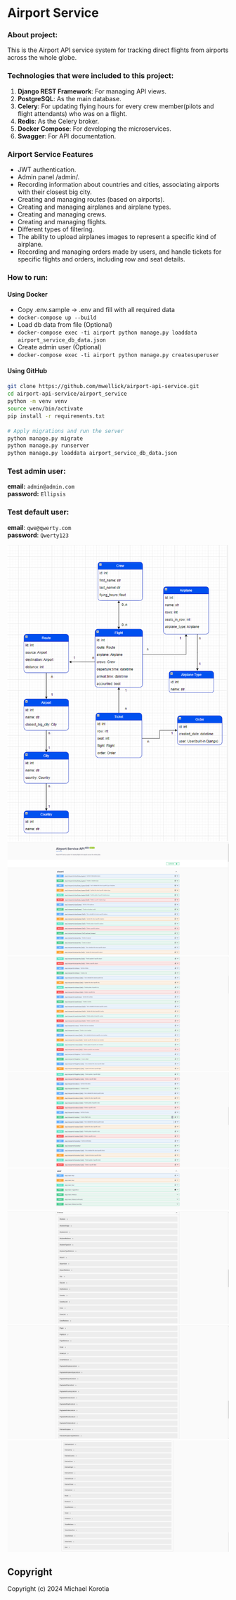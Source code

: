 # Airport Service

### About project:

This is the Airport API service system for tracking direct flights from airports across the whole globe.

### Technologies that were included to this project:

1. **Django REST Framework**: For managing API views.
2. **PostgreSQL**: As the main database.
3. **Celery**: For updating flying hours for every crew member(pilots and flight attendants) who was on a flight.
4. **Redis**: As the Celery broker.
5. **Docker Compose**: For developing the microservices.
6. **Swagger**: For API documentation.

### Airport Service Features

* JWT authentication.
* Admin panel /admin/.
* Recording information about countries and cities, associating airports with their closest big city.
* Creating and managing routes (based on airports).
* Creating and managing airplanes and airplane types.
* Creating and managing crews.
* Creating and managing flights.
* Different types of filtering.
* The ability to upload airplanes images to represent a specific kind of airplane.
* Recording and managing orders made by users, and handle tickets for specific flights and orders, including row and seat details.

### How to run:
#### Using Docker

- Copy .env.sample -> .env and fill with all required data
- `docker-compose up --build`
- Load db data from file (Optional)
- `docker-compose exec -ti airport python manage.py loaddata airport_service_db_data.json`
- Create admin user (Optional)
- `docker-compose exec -ti airport python manage.py createsuperuser`

#### Using GitHub
```bash
git clone https://github.com/mwellick/airport-api-service.git
cd airport-api-service/airport_service
python -m venv venv
source venv/bin/activate
pip install -r requirements.txt

# Apply migrations and run the server
python manage.py migrate
python manage.py runserver
python manage.py loaddata airport_service_db_data.json
```

### Test admin user:

**email:** `admin@admin.com`  
**password:** `Ellipsis`

### Test default user:

**email**: `qwe@qwerty.com`  
**password**: `Qwerty123`

![Api Diagram](airport_diagram.png)
![Api Interface](api_doc1.png)
![Api Interface](api_doc2.png)
![Api Interface](api_doc3.png)
![Api Interface](api_doc4.png)
![Api Interface](api_doc5.png)
![Api Interface](api_doc6.png)
![Api Interface](api_doc7.png)

## Copyright
Copyright (c) 2024 Michael Korotia
